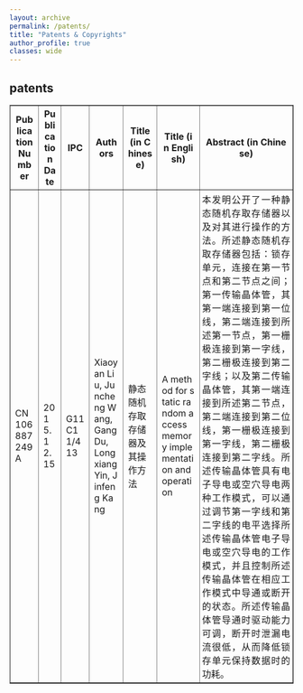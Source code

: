 ```yaml
---
layout: archive
permalink: /patents/
title: "Patents & Copyrights"
author_profile: true
classes: wide
---
```


## patents

<table border="1" style="table-layout: fixed; width: 100%; word-break: break-all;"> 
  <tr> 
    <th align="center" style="width: 10%;">Publication Number</th> 
    <th align="center" style="width: 8%;">Publication Date</th>
    <th align="center" style="width: 10%;">IPC</th>
    <th align="center" style="width: 12%;">Authors</th> 
    <th align="center" style="width: 12%;">Title (in Chinese)</th> 
    <th align="center" style="width: 15%;">Title (in English)</th> 
    <th align="center" style="width: 33%;">Abstract (in Chinese)</th> 
  </tr> 
  <tr> 
    <td>CN106887249A</td> 
    <td>2015.12.15</td> 
    <td>G11C11/413</td> 
    <td>Xiaoyan Liu, Juncheng Wang, Gang Du, <br>Longxiang Yin, Jinfeng Kang</td> 
    <td>静态随机存取存储器及其操作方法</td> 
    <td>A method for static random access memory implementation and operation</td> 
    <td style="text-align: justify; padding: 4px;"> 本发明公开了一种静态随机存取存储器以及对其进行操作的方法。所述静态随机存取存储器包括：锁存单元，连接在第一节点和第二节点之间；第一传输晶体管，其第一端连接到第一位线，第二端连接到所述第一节点，第一栅极连接到第一字线，第二栅极连接到第二字线；以及第二传输晶体管，其第一端连接到所述第二节点，第二端连接到第二位线，第一栅极连接到第一字线，第二栅极连接到第二字线。所述传输晶体管具有电子导电或空穴导电两种工作模式，可以通过调节第一字线和第二字线的电平选择所述传输晶体管电子导电或空穴导电的工作模式，并且控制所述传输晶体管在相应工作模式中导通或断开的状态。所述传输晶体管导通时驱动能力可调，断开时泄漏电流很低，从而降低锁存单元保持数据时的功耗。 </td> 
  </tr> 
</table>

